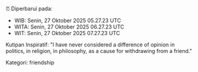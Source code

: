 ⏰ Diperbarui pada:
- WIB: Senin, 27 Oktober 2025 05.27.23 UTC
- WITA: Senin, 27 Oktober 2025 06.27.23 UTC
- WIT: Senin, 27 Oktober 2025 07.27.23 UTC

Kutipan Inspiratif:
"I have never considered a difference of opinion in politics, in religion, in philosophy, as a cause for withdrawing from a friend."


Kategori: friendship


